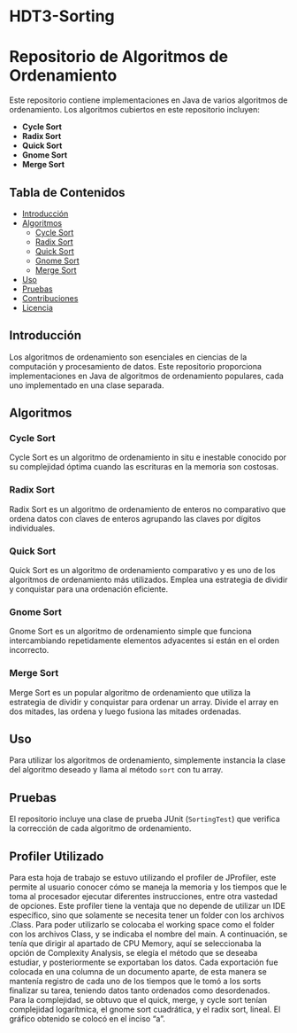 # HDT3-Sorting
# Repositorio de Algoritmos de Ordenamiento

Este repositorio contiene implementaciones en Java de varios algoritmos de ordenamiento. Los algoritmos cubiertos en este repositorio incluyen:

- **Cycle Sort**
- **Radix Sort**
- **Quick Sort**
- **Gnome Sort**
- **Merge Sort**

## Tabla de Contenidos

- [Introducción](#introducción)
- [Algoritmos](#algoritmos)
  - [Cycle Sort](#cycle-sort)
  - [Radix Sort](#radix-sort)
  - [Quick Sort](#quick-sort)
  - [Gnome Sort](#gnome-sort)
  - [Merge Sort](#merge-sort)
- [Uso](#uso)
- [Pruebas](#pruebas)
- [Contribuciones](#contribuciones)
- [Licencia](#licencia)

## Introducción

Los algoritmos de ordenamiento son esenciales en ciencias de la computación y procesamiento de datos. Este repositorio proporciona implementaciones en Java de algoritmos de ordenamiento populares, cada uno implementado en una clase separada.

## Algoritmos

### Cycle Sort

Cycle Sort es un algoritmo de ordenamiento in situ e inestable conocido por su complejidad óptima cuando las escrituras en la memoria son costosas.

### Radix Sort

Radix Sort es un algoritmo de ordenamiento de enteros no comparativo que ordena datos con claves de enteros agrupando las claves por dígitos individuales.

### Quick Sort

Quick Sort es un algoritmo de ordenamiento comparativo y es uno de los algoritmos de ordenamiento más utilizados. Emplea una estrategia de dividir y conquistar para una ordenación eficiente.

### Gnome Sort

Gnome Sort es un algoritmo de ordenamiento simple que funciona intercambiando repetidamente elementos adyacentes si están en el orden incorrecto.

### Merge Sort

Merge Sort es un popular algoritmo de ordenamiento que utiliza la estrategia de dividir y conquistar para ordenar un array. Divide el array en dos mitades, las ordena y luego fusiona las mitades ordenadas.

## Uso

Para utilizar los algoritmos de ordenamiento, simplemente instancia la clase del algoritmo deseado y llama al método `sort` con tu array.

## Pruebas

El repositorio incluye una clase de prueba JUnit (`SortingTest`) que verifica la corrección de cada algoritmo de ordenamiento.

## Profiler Utilizado

Para esta hoja de trabajo se estuvo utilizando el profiler de JProfiler, este permite al usuario conocer cómo se maneja la memoria y los tiempos que le toma al procesador ejecutar diferentes instrucciones, entre otra vastedad de opciones. Este profiler tiene la ventaja que no depende de utilizar un IDE específico, sino que solamente se necesita tener un folder con los archivos .Class. Para poder utilizarlo se colocaba el working space como el folder con los archivos Class, y se indicaba el nombre del main. A continuación, se tenía que dirigir al apartado de CPU Memory, aquí se seleccionaba la opción de Complexity Analysis, se elegía el método que se deseaba estudiar, y posteriormente se exportaban los datos. Cada exportación fue colocada en una columna de un documento aparte, de esta manera se mantenía registro de cada uno de los tiempos que le tomó a los sorts finalizar su tarea, teniendo datos tanto ordenados como desordenados. Para la complejidad, se obtuvo que el quick, merge, y cycle sort tenían complejidad logarítmica, el gnome sort cuadrática, y el radix sort, lineal. El gráfico obtenido se colocó en el inciso “a”.
